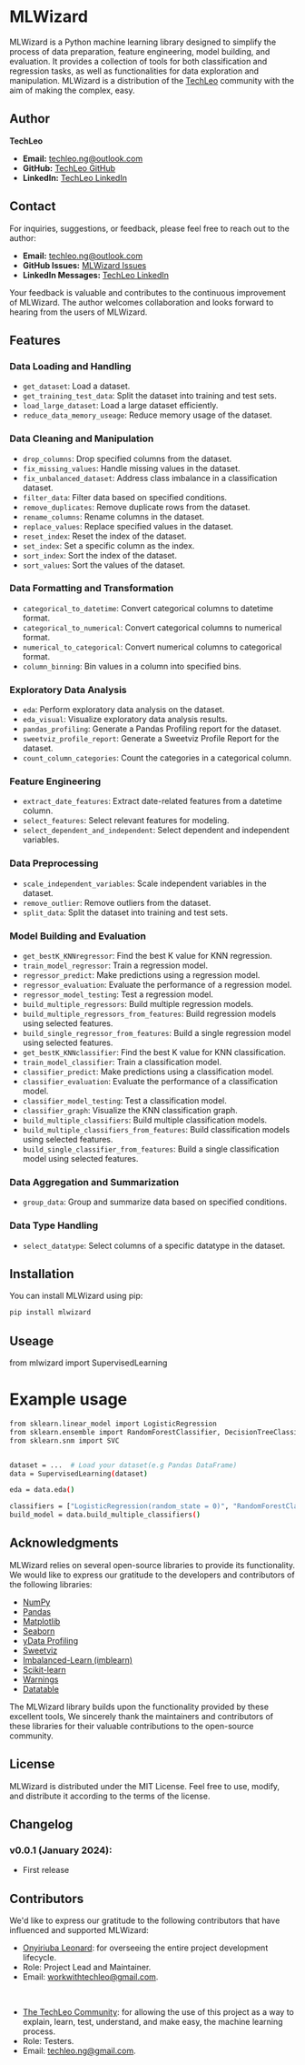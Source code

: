 # MLWizard

MLWizard is a Python machine learning library designed to simplify the process of data preparation, feature engineering, model building, and evaluation. It provides a collection of tools for both classification and regression tasks, as well as functionalities for data exploration and manipulation. MLWizard is a distribution of the [TechLeo](https://www.linkedin.com/in/techleo/) community with the aim of making the complex, easy.

## Author

**TechLeo**

- **Email:** techleo.ng@outlook.com
- **GitHub:** [TechLeo GitHub](https://github.com/TechLeo)
- **LinkedIn:** [TechLeo LinkedIn](https://www.linkedin.com/in/techleo/)

## Contact

For inquiries, suggestions, or feedback, please feel free to reach out to the author:

- **Email:** techleo.ng@outlook.com
- **GitHub Issues:** [MLWizard Issues](https://github.com/TechLeo-Libraries/mlwizard/issues)
- **LinkedIn Messages:** [TechLeo LinkedIn](https://www.linkedin.com/in/techleo/)

Your feedback is valuable and contributes to the continuous improvement of MLWizard. The author welcomes collaboration and looks forward to hearing from the users of MLWizard.


## Features

### Data Loading and Handling
- `get_dataset`: Load a dataset.
- `get_training_test_data`: Split the dataset into training and test sets.
- `load_large_dataset`: Load a large dataset efficiently.
- `reduce_data_memory_useage`: Reduce memory usage of the dataset.

### Data Cleaning and Manipulation
- `drop_columns`: Drop specified columns from the dataset.
- `fix_missing_values`: Handle missing values in the dataset.
- `fix_unbalanced_dataset`: Address class imbalance in a classification dataset.
- `filter_data`: Filter data based on specified conditions.
- `remove_duplicates`: Remove duplicate rows from the dataset.
- `rename_columns`: Rename columns in the dataset.
- `replace_values`: Replace specified values in the dataset.
- `reset_index`: Reset the index of the dataset.
- `set_index`: Set a specific column as the index.
- `sort_index`: Sort the index of the dataset.
- `sort_values`: Sort the values of the dataset.

### Data Formatting and Transformation
- `categorical_to_datetime`: Convert categorical columns to datetime format.
- `categorical_to_numerical`: Convert categorical columns to numerical format.
- `numerical_to_categorical`: Convert numerical columns to categorical format.
- `column_binning`: Bin values in a column into specified bins.

### Exploratory Data Analysis
- `eda`: Perform exploratory data analysis on the dataset.
- `eda_visual`: Visualize exploratory data analysis results.
- `pandas_profiling`: Generate a Pandas Profiling report for the dataset.
- `sweetviz_profile_report`: Generate a Sweetviz Profile Report for the dataset.
- `count_column_categories`: Count the categories in a categorical column.

### Feature Engineering
- `extract_date_features`: Extract date-related features from a datetime column.
- `select_features`: Select relevant features for modeling.
- `select_dependent_and_independent`: Select dependent and independent variables.

### Data Preprocessing
- `scale_independent_variables`: Scale independent variables in the dataset.
- `remove_outlier`: Remove outliers from the dataset.
- `split_data`: Split the dataset into training and test sets.

### Model Building and Evaluation
- `get_bestK_KNNregressor`: Find the best K value for KNN regression.
- `train_model_regressor`: Train a regression model.
- `regressor_predict`: Make predictions using a regression model.
- `regressor_evaluation`: Evaluate the performance of a regression model.
- `regressor_model_testing`: Test a regression model.
- `build_multiple_regressors`: Build multiple regression models.
- `build_multiple_regressors_from_features`: Build regression models using selected features.
- `build_single_regressor_from_features`: Build a single regression model using selected features.
- `get_bestK_KNNclassifier`: Find the best K value for KNN classification.
- `train_model_classifier`: Train a classification model.
- `classifier_predict`: Make predictions using a classification model.
- `classifier_evaluation`: Evaluate the performance of a classification model.
- `classifier_model_testing`: Test a classification model.
- `classifier_graph`: Visualize the KNN classification graph.
- `build_multiple_classifiers`: Build multiple classification models.
- `build_multiple_classifiers_from_features`: Build classification models using selected features.
- `build_single_classifier_from_features`: Build a single classification model using selected features.

### Data Aggregation and Summarization
- `group_data`: Group and summarize data based on specified conditions.

### Data Type Handling
- `select_datatype`: Select columns of a specific datatype in the dataset.

## Installation

You can install MLWizard using pip:

```bash
pip install mlwizard
```


## Useage
from mlwizard import SupervisedLearning

# Example usage
```bash
from sklearn.linear_model import LogisticRegression
from sklearn.ensemble import RandomForestClassifier, DecisionTreeClassifier
from sklearn.snm import SVC


dataset = ...  # Load your dataset(e.g Pandas DataFrame)
data = SupervisedLearning(dataset)

eda = data.eda()

classifiers = ["LogisticRegression(random_state = 0)", "RandomForestClassifier(random_state = 0)", "DecisionTreeClassifier(random_state = 0)", "SVC()"]
build_model = data.build_multiple_classifiers()
```

## Acknowledgments
MLWizard relies on several open-source libraries to provide its functionality. We would like to express our gratitude to the developers and contributors of the following libraries:

- [NumPy](https://numpy.org/)
- [Pandas](https://pandas.pydata.org/)
- [Matplotlib](https://matplotlib.org/)
- [Seaborn](https://seaborn.pydata.org/)
- [yData Profiling](https://github.com/ydataai/ydata-profiling)
- [Sweetviz](https://github.com/fbdesignpro/sweetviz)
- [Imbalanced-Learn (imblearn)](https://imbalanced-learn.org/)
- [Scikit-learn](https://scikit-learn.org/)
- [Warnings](https://docs.python.org/3/library/warnings.html)
- [Datatable](https://datatable.readthedocs.io/en/latest/)

The MLWizard library builds upon the functionality provided by these excellent tools, We sincerely thank the maintainers and contributors of these libraries for their valuable contributions to the open-source community.


## License
MLWizard is distributed under the MIT License. Feel free to use, modify, and distribute it according to the terms of the license.


## Changelog

### v0.0.1 (January 2024):

- First release


## Contributors
We'd like to express our gratitude to the following contributors that have influenced and supported MLWizard:

- [Onyiriuba Leonard](https://www.linkedin.com/in/chukwubuikem-leonard-onyiriuba/): for overseeing the entire project development lifecycle.
- Role: Project Lead and Maintainer.
- Email: workwithtechleo@gmail.com.
<br>


- [The TechLeo Community](https://www.linkedin.com/in/techleo/): for allowing the use of this project as a way to explain, learn, test, understand, and make easy, the machine learning process. 
- Role: Testers.
- Email: techleo.ng@gmail.com.
